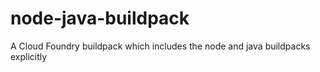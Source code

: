 # node-java-buildpack
A Cloud Foundry buildpack which includes the node and java buildpacks explicitly 

